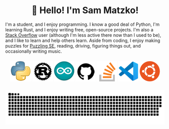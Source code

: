 <h1 align="center">👋 Hello! I'm Sam Matzko!</h1>

I'm a student, and I enjoy programming. I know a good deal of Python, I'm learning Rust, and I enjoy writing free, open-source projects. I'm also a [Stack Overflow](https://stackoverflow.com) user (although I'm less active there now than I used to be), and I like to learn and help others learn. Aside from coding, I enjoy making puzzles for [Puzzling SE](https://puzzling.stackexchange.com/), reading, driving, figuring things out, and occasionally writing music.

<h3 align="center">
<a href="https://python.org"><img src="python.png"/></a>
<a href="https://www.rust-lang.org"><img src="rust.png"/></a>
<a href="https://arduino.cc"><img src="arduino.png"/></a>
<a href="https://github.com"><img src="github.png"/></a>
<a href="https://stackoverflow.com/"><img src="stackoverflow.png"/></a>
<a href="https://code.visualstudio.com/"><img src="vscode.png"/></a>
<a href="https://ubuntu.com/"><img src="ubuntu.png"/></a>
</h3>

<!-- <h3 align="center">
<a href="https://stackexchange.com/users/22592749/sylvester-kruin"><img src="https://stackexchange.com/users/flair/22592749.png?theme=dark" width="416" height="116" alt="profile for Sylvester Kruin on Stack Exchange, a network of free, community-driven Q&amp;A sites" title="profile for Sylvester Kruin on Stack Exchange, a network of free, community-driven Q&amp;A sites" /></a>
</h3> -->

<!-- [![Sam Matzko's GitHub stats](https://github-readme-stats.vercel.app/api?username=SamMatzko&show_icons=true&theme=gruvbox&count_private=true)](https://github.com/anuraghazra/github-readme-stats)

[![Top Langs](https://github-readme-stats.vercel.app/api/top-langs/?username=SamMatzko&layout=compact&theme=gruvbox)](https://github.com/anuraghazra/github-readme-stats) -->

<!-- <h3 align="center">
<a href="https://git.io/streak-stats"><img src="https://github-readme-streak-stats.herokuapp.com/?user=SamMatzko&theme=gruvbox" /></a>
</h3> -->

<h3 align="center">
<a href="https://github.com/Platane/snk"><img src="https://github.com/SamMatzko/SamMatzko/blob/output/github-contribution-grid-snake-dark.svg" alt="SamMatzko's contributions in the past year" /></a>
</h3>
